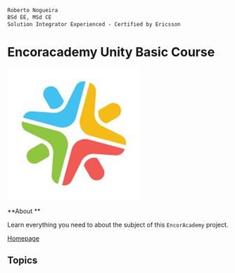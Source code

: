 ```
Roberto Nogueira  
BSd EE, MSd CE
Solution Integrator Experienced - Certified by Ericsson
```
# Encoracademy Unity Basic Course

![encoracademy image](images/encoracademy.png)

**About **

Learn everything you need to about the subject of this `EncorAcademy` project.

[Homepage](https://training.knowbe4.com/learner/index.html#/dashboard)

## Topics
```
```
